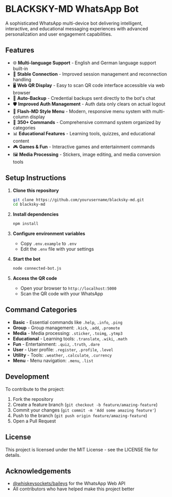 # BLACKSKY-MD WhatsApp Bot

A sophisticated WhatsApp multi-device bot delivering intelligent, interactive, and educational messaging experiences with advanced personalization and user engagement capabilities.

## Features

- 🌐 **Multi-language Support** - English and German language support built-in
- 🔄 **Stable Connection** - Improved session management and reconnection handling
- 🖥️ **Web QR Display** - Easy to scan QR code interface accessible via web browser
- 💾 **Auto-Backup** - Credential backups sent directly to the bot's chat
- 🛡️ **Improved Auth Management** - Auth data only clears on actual logout
- 🌈 **Flash-MD Style Menu** - Modern, responsive menu system with multi-column display
- 📝 **350+ Commands** - Comprehensive command system organized by categories
- 📊 **Educational Features** - Learning tools, quizzes, and educational content
- 🎮 **Games & Fun** - Interactive games and entertainment commands
- 🖼️ **Media Processing** - Stickers, image editing, and media conversion tools

## Setup Instructions

1. **Clone this repository**
   ```bash
   git clone https://github.com/yourusername/blacksky-md.git
   cd blacksky-md
   ```

2. **Install dependencies**
   ```bash
   npm install
   ```

3. **Configure environment variables**
   - Copy `.env.example` to `.env`
   - Edit the `.env` file with your settings

4. **Start the bot**
   ```bash
   node connected-bot.js
   ```

5. **Access the QR code**
   - Open your browser to `http://localhost:5000`
   - Scan the QR code with your WhatsApp

## Command Categories

- **Basic** - Essential commands like `.help`, `.info`, `.ping`
- **Group** - Group management: `.kick`, `.add`, `.promote`
- **Media** - Media processing: `.sticker`, `.toimg`, `.ytmp3`
- **Educational** - Learning tools: `.translate`, `.wiki`, `.math`
- **Fun** - Entertainment: `.quiz`, `.truth`, `.dare`
- **User** - User profile: `.register`, `.profile`, `.level`
- **Utility** - Tools: `.weather`, `.calculate`, `.currency`
- **Menu** - Menu navigation: `.menu`, `.list`

## Development

To contribute to the project:

1. Fork the repository
2. Create a feature branch (`git checkout -b feature/amazing-feature`)
3. Commit your changes (`git commit -m 'Add some amazing feature'`)
4. Push to the branch (`git push origin feature/amazing-feature`)
5. Open a Pull Request

## License

This project is licensed under the MIT License - see the LICENSE file for details.

## Acknowledgements

- [@whiskeysockets/baileys](https://github.com/WhiskeySockets/Baileys) for the WhatsApp Web API
- All contributors who have helped make this project better
